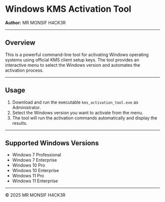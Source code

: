 # Windows KMS Activation Tool

**Author:** MR MONSIF H4CK3R

---

## Overview

This is a powerful command-line tool for activating Windows operating systems using official KMS client setup keys. The tool provides an interactive menu to select the Windows version and automates the activation process.

---

## Usage

1. Download and run the executable `kms_activation_tool.exe` as Administrator.  
2. Select the Windows version you want to activate from the menu.  
3. The tool will run the activation commands automatically and display the results.

---

## Supported Windows Versions

- Windows 7 Professional  
- Windows 7 Enterprise  
- Windows 10 Pro  
- Windows 10 Enterprise  
- Windows 11 Pro  
- Windows 11 Enterprise  

---

© 2025 MR MONSIF H4CK3R
